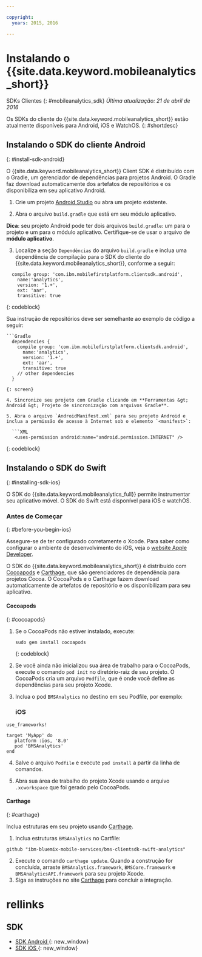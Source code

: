 ```yaml
---

copyright:
  years: 2015, 2016

---
```


# Instalando o {{site.data.keyword.mobileanalytics_short}}
SDKs Clientes
{: #mobileanalytics_sdk}
*Última atualização: 21 de abril de 2016*

Os SDKs do cliente do {{site.data.keyword.mobileanalytics_short}}
estão atualmente disponíveis para Android, iOS e WatchOS.
{: #shortdesc}

## Instalando o SDK do cliente Android
{: #install-sdk-android}

O {{site.data.keyword.mobileanalytics_short}} Client SDK é distribuído com o Gradle, um gerenciador de dependências para projetos Android. O Gradle faz download automaticamente dos artefatos de repositórios e os disponibiliza em seu aplicativo Android.

1. Crie um projeto [Android Studio](http://developer.android.com/sdk/index.html) ou abra um projeto existente.

2. Abra o arquivo `build.gradle` que está em seu módulo aplicativo.

  **Dica**: seu projeto Android pode ter dois arquivos `build.gradle`: um para o projeto e um para o módulo aplicativo. Certifique-se de usar o arquivo de **módulo aplicativo**.

3. Localize a seção `Dependências` do arquivo `build.gradle` e inclua uma dependência de compilação para o SDK do cliente do {{site.data.keyword.mobileanalytics_short}}, conforme a seguir:

  ```Gradle
    compile group: 'com.ibm.mobilefirstplatform.clientsdk.android',    
      name:'analytics',
      version: '1.+',
      ext: 'aar',
      transitive: true
  ```
  {: codeblock}

  Sua instrução de repositórios deve ser semelhante ao exemplo de código a seguir:

	```Gradle
      dependencies {
        compile group: 'com.ibm.mobilefirstplatform.clientsdk.android',    
          name:'analytics',
          version: '1.+',
          ext: 'aar',
          transitive: true
    	// other dependencies  
      }
  ```
  {: screen}

4. Sincronize seu projeto com Gradle clicando em **Ferramentas &gt; Android &gt; Projeto de sincronização com arquivos Gradle**.

5. Abra o arquivo `AndroidManifest.xml` para seu projeto Android e inclua a permissão de acesso à Internet sob o elemento `<manifest>`:

	```XML
	 <uses-permission android:name="android.permission.INTERNET" />
   ```
   {: codeblock}


## Instalando o SDK do Swift
{: #installing-sdk-ios}

O SDK do {{site.data.keyword.mobileanalytics_full}} permite instrumentar seu aplicativo móvel. O SDK do Swift está disponível para iOS e watchOS.

### Antes de Começar
{: #before-you-begin-ios}

Assegure-se de ter configurado corretamente o Xcode. Para saber como configurar o ambiente de desenvolvimento do iOS, veja o [website Apple Developer](https://developer.apple.com/support/xcode/).

O SDK do {{site.data.keyword.mobileanalytics_short}} é distribuído com [Cocoapods](https://cocoapods.org/) e [Carthage](https://github.com/Carthage/Carthage#getting-started), que são gerenciadores de dependência para projetos Cocoa. O CocoaPods e o Carthage fazem download automaticamente de artefatos de repositório e os disponibilizam para seu aplicativo.

#### Cocoapods
{: #cocoapods}
1. Se o CocoaPods não estiver instalado, execute:

    ```
    sudo gem install cocoapods
    ```
    {: codeblock}

2. Se você ainda não inicializou sua área de trabalho para o CocoaPods, execute o comando `pod init` no diretório-raiz de seu projeto. O CocoaPods cria um arquivo `Podfile`, que é onde você define as dependências para seu projeto Xcode.

3. Inclua o pod `BMSAnalytics` no destino em seu Podfile, por exemplo:

	### iOS

  ```
  use_frameworks!

  target 'MyApp' do
     platform :ios, '8.0'
     pod 'BMSAnalytics'
  end
  ```

4. Salve o arquivo `Podfile` e execute `pod install` a partir da linha de comandos.

5. Abra sua área de trabalho do projeto Xcode usando o arquivo `.xcworkspace` que foi gerado pelo CocoaPods.

#### Carthage
{: #carthage}

Inclua estruturas em seu projeto usando [Carthage](https://github.com/Carthage/Carthage#if-youre-building-for-ios-tvos-or-watchos).

1. Inclua estruturas `BMSAnalytics` no Cartfile:
  ```
  github "ibm-bluemix-mobile-services/bms-clientsdk-swift-analytics"
  ```
2. Execute o comando `carthage update`. Quando a construção for concluída, arraste `BMSAnalytics.framework`, `BMSCore.framework` e `BMSAnalyticsAPI.framework` para seu projeto Xcode.
3. Siga as instruções no site [Carthage](https://github.com/Carthage/Carthage#if-youre-building-for-ios-tvos-or-watchos) para concluir a integração.

# rellinks

## SDK
* [SDK Android ](https://github.com/ibm-bluemix-mobile-services/bms-clientsdk-android-analytics){: new_window}  
* [SDK iOS ](https://github.com/ibm-bluemix-mobile-services/bms-clientsdk-swift-analytics){: new_window}
